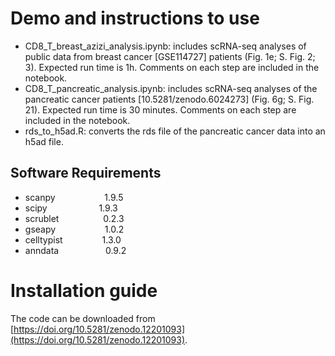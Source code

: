 
# Demo and instructions to use
- CD8_T_breast_azizi_analysis.ipynb: includes scRNA-seq analyses of public data from breast cancer [GSE114727] patients (Fig. 1e; S. Fig. 2; 3). Expected run time is 1h. Comments on each step are included in the notebook.
- CD8_T_pancreatic_analysis.ipynb: includes scRNA-seq analyses of the pancreatic cancer patients [10.5281/zenodo.6024273] (Fig. 6g; S. Fig. 21). Expected run time is 30 minutes. Comments on each step are included in the notebook.
- rds_to_h5ad.R: converts the rds file of the pancreatic cancer data into an h5ad file.
## Software Requirements
- scanpy                    1.9.5
- scipy                     1.9.3
- scrublet                  0.2.3
- gseapy                    1.0.2
- celltypist                1.3.0
- anndata                   0.9.2

# Installation guide
The code can be downloaded from [https://doi.org/10.5281/zenodo.12201093](https://doi.org/10.5281/zenodo.12201093).
